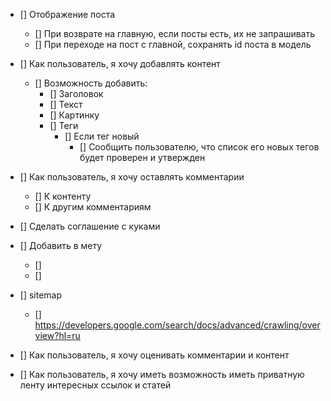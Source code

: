 - [] Отображение поста
  - [] При возврате на главную, если посты есть, их не запрашивать
  - [] При переходе на пост с главной, сохранять id поста в модель 


- [] Как пользователь, я хочу добавлять контент
  - [] Возможность добавить:
    - [] Заголовок
    - [] Текст
    - [] Картинку
    - [] Теги
      - [] Если тег новый
        - [] Сообщить пользователю, что список его новых тегов будет проверен и утвержден
- [] Как пользователь, я хочу оставлять комментарии
  - [] К контенту
  - [] К другим комментариям
- [] Сделать соглашение с куками
- [] Добавить в мету
  - [] <meta name="description" content="60.2k votes, 19.0k comments. 32.5m members in 
      the AskReddit community. r/AskReddit is the place to ask and answer thought-provoking questions.">
  - [] <link rel="canonical"
      href="https://www.reddit.com/r/AskReddit/comments/ntofxm/what_the_scariest_true_story_you_know/">
- [] sitemap
  - [] https://developers.google.com/search/docs/advanced/crawling/overview?hl=ru

- [] Как пользователь, я хочу оценивать комментарии и контент
- [] Как пользователь, я хочу иметь возможность иметь приватную ленту интересных ссылок и статей
